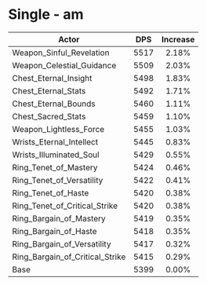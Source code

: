 # Single - am
| Actor | DPS | Increase |
|---|:---:|:---:|
|Weapon_Sinful_Revelation|5517|2.18%|
|Weapon_Celestial_Guidance|5509|2.03%|
|Chest_Eternal_Insight|5498|1.83%|
|Chest_Eternal_Stats|5492|1.71%|
|Chest_Eternal_Bounds|5460|1.11%|
|Chest_Sacred_Stats|5459|1.10%|
|Weapon_Lightless_Force|5455|1.03%|
|Wrists_Eternal_Intellect|5445|0.83%|
|Wrists_Illuminated_Soul|5429|0.55%|
|Ring_Tenet_of_Mastery|5424|0.46%|
|Ring_Tenet_of_Versatility|5422|0.41%|
|Ring_Tenet_of_Haste|5420|0.38%|
|Ring_Tenet_of_Critical_Strike|5420|0.38%|
|Ring_Bargain_of_Mastery|5419|0.35%|
|Ring_Bargain_of_Haste|5418|0.35%|
|Ring_Bargain_of_Versatility|5417|0.32%|
|Ring_Bargain_of_Critical_Strike|5415|0.29%|
|Base|5399|0.00%|
